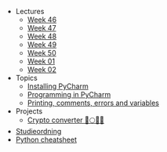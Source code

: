 - Lectures
  - [Week 46](lectures/week-46.md)
  - [Week 47](lectures/week-47.md)
  - [Week 48](lectures/week-48.md)
  - [Week 49](lectures/week-49.md)
  - [Week 50](lectures/week-50.md)
  - [Week 01](lectures/week-01.md)
  - [Week 02](lectures/week-02.md)
- Topics
  - [Installing PyCharm](topics/installing-pycharm.md)
  - [Programming in PyCharm](topics/programming-in-pycharm.md)
  - [Printing, comments, errors and variables](topics/print-comments-errors-variables.md) 
- Projects
  - [Crypto converter 🚀🌕💎🙌](projects/crypto-converter.md)
- [Studieordning](https://kompetence.kea.dk/studieordninger/AU_i_Informationsteknologi_2018_08_2019_04.pdf)
- [Python cheatsheet](https://kea-fronter.itslearning.com/LearningToolElement/ViewLearningToolElement.aspx?LearningToolElementId=938377)

